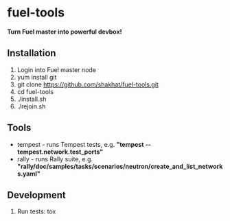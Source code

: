 fuel-tools
==========

**Turn Fuel master into powerful devbox!**

Installation
------------
1. Login into Fuel master node
2. yum install git
3. git clone https://github.com/shakhat/fuel-tools.git
4. cd fuel-tools
5. ./install.sh
6. ./rejoin.sh

Tools
-----
* tempest - runs Tempest tests, e.g. **"tempest -- tempest.network.test_ports"**
* rally - runs Rally suite, e.g. **"rally/doc/samples/tasks/scenarios/neutron/create_and_list_networks.yaml"**

Development
-----------
1. Run tests: tox
